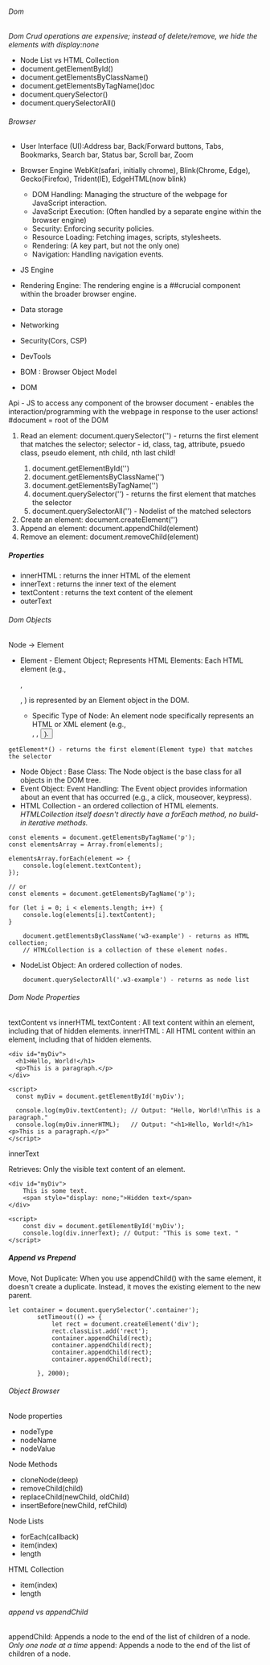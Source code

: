 ###### Dom

*Dom Crud operations are expensive; instead of delete/remove, we hide the elements with display:none*

- Node List vs HTML Collection
- document.getElementById()
- document.getElementsByClassName()
- document.getElementsByTagName()doc
- document.querySelector()
- document.querySelectorAll()

###### Browser
- User Interface (UI):Address bar, Back/Forward buttons, Tabs, Bookmarks, Search bar, Status bar, Scroll bar, Zoom
- Browser Engine
    WebKit(safari, initially chrome),
    Blink(Chrome, Edge),
    Gecko(Firefox),
    Trident(IE),
    EdgeHTML(now blink)
    - DOM Handling: Managing the structure of the webpage for JavaScript interaction.   
    - JavaScript Execution: (Often handled by a separate engine within the browser engine)
    - Security: Enforcing security policies.
    - Resource Loading: Fetching images, scripts, stylesheets. 
    - Rendering: (A key part, but not the only one)
    - Navigation: Handling navigation events.

- JS Engine
- Rendering Engine: The rendering engine is a ##crucial component within the broader browser engine.
- Data storage
- Networking
- Security(Cors, CSP)
- DevTools
- BOM : Browser Object Model
- DOM

Api - JS to access any component of the browser
document - enables the interaction/programming with the webpage in response to the user actions!
#document = root of the DOM
1. Read an element: document.querySelector('<selector>') - returns the first element that matches the selector; selector - id, class, tag, attribute, psuedo class, pseudo element, nth child, nth last child!
    1. document.getElementById('<id>')
    2. document.getElementsByClassName('<class>')
    3. document.getElementsByTagName('<tag>')
    4. document.querySelector('<selector>') - returns the first element that matches the selector
    5. document.querySelectorAll('<selector>') - Nodelist of the matched selectors
2. Create an element: document.createElement('<element>')
3. Append an element: document.appendChild(element)
4. Remove an element: document.removeChild(element)



##### Properties
- innerHTML : returns the inner HTML of the element
- innerText : returns the inner text of the element
- textContent : returns the text content of the element
- outerText

###### Dom Objects
Node -> Element
- Element - Element Object; Represents HTML Elements: Each HTML element (e.g., <p>, <div>, <img>) is represented by an Element object in the DOM. 
    - Specific Type of Node: An element node specifically represents an HTML or XML element (e.g., <div>, <span>, <button>).
```
getElement*() - returns the first element(Element type) that matches the selector
```
- Node Object : Base Class: The Node object is the base class for all objects in the DOM tree.
- Event Object: Event Handling: The Event object provides information about an event that has occurred (e.g., a click, mouseover, keypress).
- HTML Collection - an ordered collection of HTML elements.
*HTMLCollection itself doesn't directly have a forEach method, no build-in iterative methods.*

```
const elements = document.getElementsByTagName('p'); 
const elementsArray = Array.from(elements); 

elementsArray.forEach(element => {
    console.log(element.textContent); 
});

// or
const elements = document.getElementsByTagName('p'); 

for (let i = 0; i < elements.length; i++) {
    console.log(elements[i].textContent); 
}
```

```
    document.getElementsByClassName('w3-example') - returns as HTML collection;
    // HTMLCollection is a collection of these element nodes.
```
- NodeList Object: An ordered collection of nodes.
```
    document.querySelectorAll('.w3-example') - returns as node list
```
    

###### Dom Node Properties
textContent vs innerHTML
textContent : All text content within an element, including that of hidden elements.
innerHTML : All HTML content within an element, including that of hidden elements.
```
<div id="myDiv">
  <h1>Hello, World!</h1>
  <p>This is a paragraph.</p>
</div>

<script>
  const myDiv = document.getElementById('myDiv');

  console.log(myDiv.textContent); // Output: "Hello, World!\nThis is a paragraph." 
  console.log(myDiv.innerHTML);   // Output: "<h1>Hello, World!</h1><p>This is a paragraph.</p>" 
</script>
```

innerText

Retrieves: Only the visible text content of an element.
```
<div id="myDiv">
    This is some text. 
    <span style="display: none;">Hidden text</span>
</div>

<script>
    const div = document.getElementById('myDiv');
    console.log(div.innerText); // Output: "This is some text. " 
</script>
```

##### Append vs Prepend
Move, Not Duplicate: When you use appendChild() with the same element, it doesn't create a duplicate. Instead, it moves the existing element to the new parent.

```
let container = document.querySelector('.container');
        setTimeout(() => {
            let rect = document.createElement('div');
            rect.classList.add('rect');
            container.appendChild(rect);
            container.appendChild(rect);
            container.appendChild(rect);
            container.appendChild(rect);

        }, 2000);
```


###### Object Browser
Node properties
- nodeType
- nodeName
- nodeValue

Node Methods
- cloneNode(deep)
- removeChild(child)
- replaceChild(newChild, oldChild)
- insertBefore(newChild, refChild)

Node Lists
- forEach(callback)
- item(index)
- length

HTML Collection
- item(index)
- length


###### append vs appendChild
appendChild: Appends a node to the end of the list of children of a node.
*Only one node at a time*
append: Appends a node to the end of the list of children of a node.
